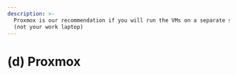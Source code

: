 ```yaml
---
description: >-
  Proxmox is our recommendation if you will run the VMs on a separate server
  (not your work laptop)
---
```


# (d) Proxmox

